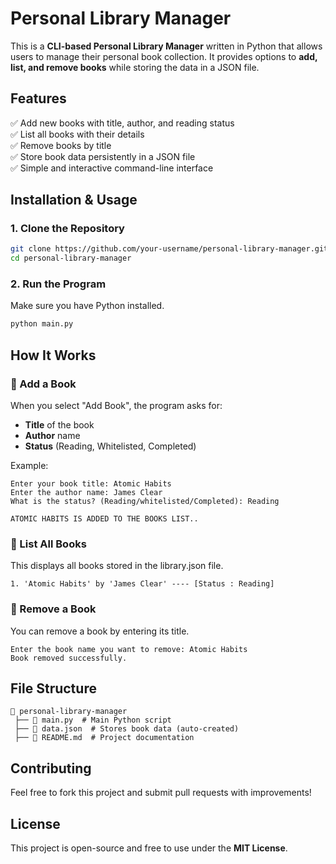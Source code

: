 # Personal Library Manager

This is a **CLI-based Personal Library Manager** written in Python that allows users to manage their personal book collection. It provides options to **add, list, and remove books** while storing the data in a JSON file.

## Features

✅ Add new books with title, author, and reading status  
✅ List all books with their details  
✅ Remove books by title  
✅ Store book data persistently in a JSON file  
✅ Simple and interactive command-line interface  

## Installation & Usage

### 1. Clone the Repository
```sh
git clone https://github.com/your-username/personal-library-manager.git
cd personal-library-manager
```

### 2. Run the Program
Make sure you have Python installed.
```sh
python main.py
```

## How It Works

### 📌 Add a Book
When you select "Add Book", the program asks for:
- **Title** of the book
- **Author** name
- **Status** (Reading, Whitelisted, Completed)

Example:
```
Enter your book title: Atomic Habits
Enter the author name: James Clear
What is the status? (Reading/whitelisted/Completed): Reading

ATOMIC HABITS IS ADDED TO THE BOOKS LIST..
```

### 📌 List All Books
This displays all books stored in the library.json file.
```
1. 'Atomic Habits' by 'James Clear' ---- [Status : Reading]
```

### 📌 Remove a Book
You can remove a book by entering its title.
```
Enter the book name you want to remove: Atomic Habits
Book removed successfully.
```

## File Structure
```
📂 personal-library-manager
 ├── 📄 main.py  # Main Python script
 ├── 📄 data.json  # Stores book data (auto-created)
 ├── 📄 README.md  # Project documentation
```

## Contributing
Feel free to fork this project and submit pull requests with improvements!

## License
This project is open-source and free to use under the **MIT License**.
